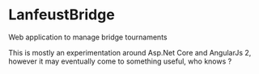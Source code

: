 # LanfeustBridge

Web application to manage bridge tournaments

This is mostly an experimentation around Asp.Net Core and AngularJs 2,
however it may eventually come to something useful, who knows ?
